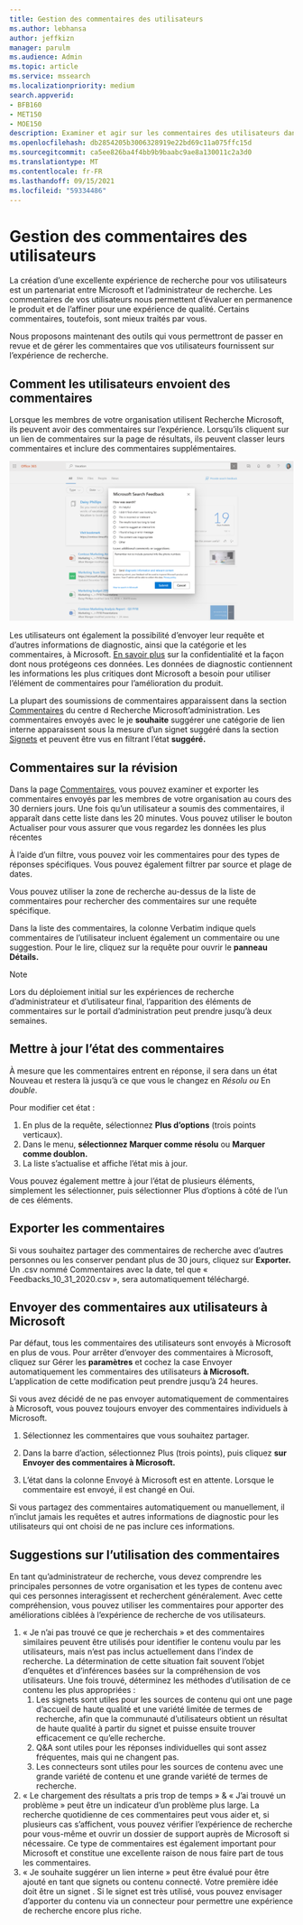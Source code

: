 ```yaml
---
title: Gestion des commentaires des utilisateurs
ms.author: lebhansa
author: jeffkizn
manager: parulm
ms.audience: Admin
ms.topic: article
ms.service: mssearch
ms.localizationpriority: medium
search.appverid:
- BFB160
- MET150
- MOE150
description: Examiner et agir sur les commentaires des utilisateurs dans Recherche Microsoft
ms.openlocfilehash: db2854205b3006328919e22bd69c11a075ffc15d
ms.sourcegitcommit: ca5ee826ba4f4bb9b9baabc9ae8a130011c2a3d0
ms.translationtype: MT
ms.contentlocale: fr-FR
ms.lasthandoff: 09/15/2021
ms.locfileid: "59334486"
---
```

# <a name="managing-user-feedback"></a>Gestion des commentaires des utilisateurs

La création d’une excellente expérience de recherche pour vos utilisateurs est un partenariat entre Microsoft et l’administrateur de recherche. Les commentaires de vos utilisateurs nous permettent d’évaluer en permanence le produit et de l’affiner pour une expérience de qualité. Certains commentaires, toutefois, sont mieux traités par vous.

Nous proposons maintenant des outils qui vous permettront de passer en revue et de gérer les commentaires que vos utilisateurs fournissent sur l’expérience de recherche.

## <a name="how-users-submit-feedback"></a>Comment les utilisateurs envoient des commentaires

Lorsque les membres de votre organisation utilisent Recherche Microsoft, ils peuvent avoir des commentaires sur l’expérience. Lorsqu’ils cliquent sur un lien de commentaires sur la page de résultats, ils peuvent classer leurs commentaires et inclure des commentaires supplémentaires.

![Formulaire de commentaires global.](media/feedback/feedback-global-dialog.png)

Les utilisateurs ont également la possibilité d’envoyer leur requête et d’autres informations de diagnostic, ainsi que la catégorie et les commentaires, à Microsoft. [En savoir plus](https://privacy.microsoft.com/en-US/privacystatement) sur la confidentialité et la façon dont nous protégeons ces données. Les données de diagnostic contiennent les informations les plus critiques dont Microsoft a besoin pour utiliser l’élément de commentaires pour l’amélioration du produit.

La plupart des soumissions de commentaires apparaissent dans la section [Commentaires](https://admin.microsoft.com/Adminportal/Home#/MicrosoftSearch/feedback) du centre d Recherche Microsoft’administration. Les commentaires envoyés avec le je **souhaite** suggérer une catégorie de lien interne apparaissent sous la mesure d’un signet suggéré dans la section [Signets](https://admin-ignite.microsoft.com/Adminportal/Home#/MicrosoftSearch/bookmarks) et peuvent être vus en filtrant l’état **suggéré.**

## <a name="review-feedback"></a>Commentaires sur la révision

Dans la page [Commentaires,](https://admin.microsoft.com/Adminportal/Home#/MicrosoftSearch/feedback) vous pouvez examiner et exporter les commentaires envoyés par les membres de votre organisation au cours des 30 derniers jours. Une fois qu’un utilisateur a soumis des commentaires, il apparaît dans cette liste dans les 20 minutes. Vous pouvez utiliser le bouton Actualiser pour vous assurer que vous regardez les données les plus récentes

À l’aide d’un filtre, vous pouvez voir les commentaires pour des types de réponses spécifiques. Vous pouvez également filtrer par source et plage de dates.

Vous pouvez utiliser la zone de recherche au-dessus de la liste de commentaires pour rechercher des commentaires sur une requête spécifique.

Dans la liste des commentaires, la colonne Verbatim indique quels commentaires de l’utilisateur incluent également un commentaire ou une suggestion. Pour le lire, cliquez sur la requête pour ouvrir le **panneau Détails.**

>[!NOTE]
>Lors du déploiement initial sur les expériences de recherche d’administrateur et d’utilisateur final, l’apparition des éléments de commentaires sur le portail d’administration peut prendre jusqu’à deux semaines.

## <a name="update-feedback-state"></a>Mettre à jour l’état des commentaires

À mesure que les commentaires  entrent en réponse, il sera dans un état Nouveau et restera là jusqu’à ce que vous le changez en *Résolu ou* En *double*.

Pour modifier cet état :

1. En plus de la requête, sélectionnez **Plus d’options** (trois points verticaux).
1. Dans le menu, **sélectionnez Marquer comme résolu** ou **Marquer comme doublon.**
1. La liste s’actualise et affiche l’état mis à jour.

Vous pouvez également mettre à jour l’état de plusieurs éléments, simplement les sélectionner, puis sélectionner Plus d’options à côté de l’un de ces éléments.

## <a name="export-feedback"></a>Exporter les commentaires

Si vous souhaitez partager des commentaires de recherche avec d’autres personnes ou les conserver pendant plus de 30 jours, cliquez sur **Exporter.** Un .csv nommé Commentaires avec la date, tel que « Feedbacks_10_31_2020.csv », sera automatiquement téléchargé.

## <a name="send-user-feedback-to-microsoft"></a>Envoyer des commentaires aux utilisateurs à Microsoft

Par défaut, tous les commentaires des utilisateurs sont envoyés à Microsoft en plus de vous. Pour arrêter d’envoyer des commentaires à Microsoft, cliquez sur Gérer les **paramètres** et cochez la case Envoyer automatiquement les commentaires des utilisateurs **à Microsoft.** L’application de cette modification peut prendre jusqu’à 24 heures.

Si vous avez décidé de ne pas envoyer automatiquement de commentaires à Microsoft, vous pouvez toujours envoyer des commentaires individuels à Microsoft.

1. Sélectionnez les commentaires que vous souhaitez partager.
1. Dans la barre d’action, sélectionnez Plus (trois points), puis cliquez **sur Envoyer des commentaires à Microsoft.**

1. L’état dans la colonne Envoyé à Microsoft est en attente. Lorsque le commentaire est envoyé, il est changé en Oui.

Si vous partagez des commentaires automatiquement ou manuellement, il n’inclut jamais les requêtes et autres informations de diagnostic pour les utilisateurs qui ont choisi de ne pas inclure ces informations.

## <a name="suggestions-on-how-to-use-feedback"></a>Suggestions sur l’utilisation des commentaires

En tant qu’administrateur de recherche, vous devez comprendre les principales personnes de votre organisation et les types de contenu avec qui ces personnes interagissent et recherchent généralement. Avec cette compréhension, vous pouvez utiliser les commentaires pour apporter des améliorations ciblées à l’expérience de recherche de vos utilisateurs.

1. « Je n’ai pas trouvé ce que je recherchais » et des commentaires similaires peuvent être utilisés pour identifier le contenu voulu par les utilisateurs, mais n’est pas inclus actuellement dans l’index de recherche. La détermination de cette situation fait souvent l’objet d’enquêtes et d’inférences basées sur la compréhension de vos utilisateurs. Une fois trouvé, déterminez les méthodes d’utilisation de ce contenu les plus appropriées :
    1. Les signets sont utiles pour les sources de contenu qui ont une page d’accueil de haute qualité et une variété limitée de termes de recherche, afin que la communauté d’utilisateurs obtient un résultat de haute qualité à partir du signet et puisse ensuite trouver efficacement ce qu’elle recherche.
    1. Q&A sont utiles pour les réponses individuelles qui sont assez fréquentes, mais qui ne changent pas.
    1. Les connecteurs sont utiles pour les sources de contenu avec une grande variété de contenu et une grande variété de termes de recherche.
1. « Le chargement des résultats a pris trop de temps » & « J’ai trouvé un problème » peut être un indicateur d’un problème plus large. La recherche quotidienne de ces commentaires peut vous aider et, si plusieurs cas s’affichent, vous pouvez vérifier l’expérience de recherche pour vous-même et ouvrir un dossier de support auprès de Microsoft si nécessaire. Ce type de commentaires est également important pour Microsoft et constitue une excellente raison de nous faire part de tous les commentaires.
1. « Je souhaite suggérer un lien interne » peut être évalué pour être ajouté en tant que signets ou contenu connecté. Votre première idée doit être un signet . Si le signet est très utilisé, vous pouvez envisager d’apporter du contenu via un connecteur pour permettre une expérience de recherche encore plus riche.
